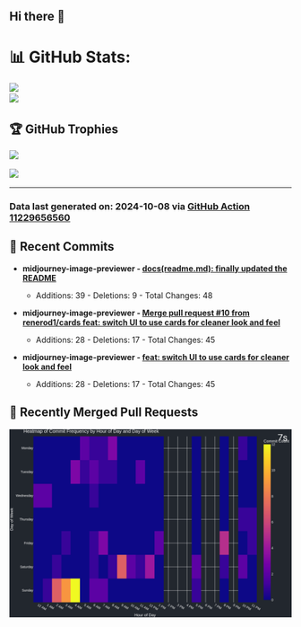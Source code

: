 ## Hi there 👋

<!--
**renerod1/renerod1** is a ✨ _special_ ✨ repository because its `README.md` (this file) appears on your GitHub profile.

Here are some ideas to get you started:

- 🔭 I’m currently working on ...
- 🌱 I’m currently learning ...
- 👯 I’m looking to collaborate on ...
- 🤔 I’m looking for help with ...
- 💬 Ask me about ...
- 📫 How to reach me: ...
- 😄 Pronouns: ...
- ⚡ Fun fact: ...
-->

# 📊 GitHub Stats:

![](https://github-readme-stats.vercel.app/api/?username=renerod1&hide_border=true&theme=transparent&show_icons=true&include_all_commits=true&exclude_repo=renerod1)<br/>
![](https://github-readme-stats.vercel.app/api/top-langs/?username=renerod1&hide_border=true&theme=transparent&layout=compact&langs_count=20&exclude_repo=renerod1&hide=git+attributes)

## 🏆 GitHub Trophies

![](https://github-profile-trophy.vercel.app/?username=renerod1&no-bg=true&no-frame=true)

![](https://skillicons.dev/icons?i=java,ts,godot,scss,kotlin,html,js,postgresql)

---


### Data last generated on: 2024-10-08 via [GitHub Action 11229656560](https://github.com/renerod1/renerod1/actions/runs/11229656560)

## 🚀 Recent Commits

- **midjourney-image-previewer - [docs(readme.md): finally updated the README](https://github.com/renerod1/midjourney-image-previewer/commit/79776303b76ad7c8015cd8f1eec3eef1d0af48c7)**
  - Additions: 39 - Deletions: 9 - Total Changes: 48

- **midjourney-image-previewer - [Merge pull request #10 from renerod1/cards  feat: switch UI to use cards for cleaner look and feel](https://github.com/renerod1/midjourney-image-previewer/commit/bfd07ed5fe20563a11763b4573dcbdfc8987fdef)**
  - Additions: 28 - Deletions: 17 - Total Changes: 45

- **midjourney-image-previewer - [feat: switch UI to use cards for cleaner look and feel](https://github.com/renerod1/midjourney-image-previewer/commit/5580eddba0bff8364ffa4ae84443283ef6c55942)**
  - Additions: 28 - Deletions: 17 - Total Changes: 45


## 🔀 Recently Merged Pull Requests


![](DataVisuals/data.gif)

